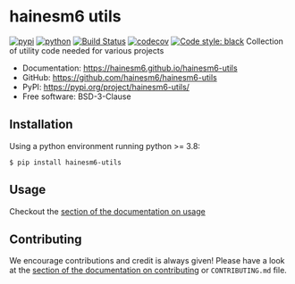 # hainesm6 utils

[![pypi](https://img.shields.io/pypi/v/hainesm6-utils.svg)](https://pypi.org/project/hainesm6-utils/)
[![python](https://img.shields.io/pypi/pyversions/hainesm6-utils.svg)](https://pypi.org/project/hainesm6-utils/)
[![Build Status](https://github.com/hainesm6/hainesm6-utils/actions/workflows/push.yml/badge.svg)](https://github.com/hainesm6/hainesm6-utils/actions/workflows/push.yml)
[![codecov](https://codecov.io/gh/hainesm6/hainesm6-utils/branch/main/graphs/badge.svg)](https://codecov.io/github/hainesm6/hainesm6-utils)
[![Code style: black](https://img.shields.io/badge/code%20style-black-000000.svg)](https://github.com/psf/black)
Collection of utility code needed for various projects

* Documentation: <https://hainesm6.github.io/hainesm6-utils>
* GitHub: <https://github.com/hainesm6/hainesm6-utils>
* PyPI: <https://pypi.org/project/hainesm6-utils/>
* Free software: BSD-3-Clause

## Installation

Using a python environment running python >= 3.8:

```shell
$ pip install hainesm6-utils
```

## Usage

Checkout the [section of the documentation on usage](https://hainesm6.github.io/hainesm6-utils/usage/)

## Contributing

We encourage contributions and credit is always given! Please have a look at the [section of the documentation on contributing](https://hainesm6.github.io/hainesm6-utils/contributing/) or ``CONTRIBUTING.md`` file.
